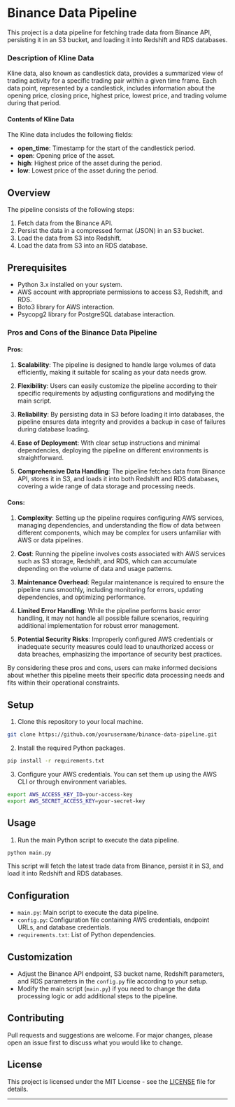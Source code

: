 # Binance Data Pipeline

This project is a data pipeline for fetching trade data from Binance API, persisting it in an S3 bucket, and loading it into Redshift and RDS databases. 

### Description of Kline Data
Kline data, also known as candlestick data, provides a summarized view of trading activity for a specific trading pair within a given time frame. Each data point, represented by a candlestick, includes information about the opening price, closing price, highest price, lowest price, and trading volume during that period.

#### Contents of Kline Data
The Kline data includes the following fields:
- **open_time**: Timestamp for the start of the candlestick period.
- **open**: Opening price of the asset.
- **high**: Highest price of the asset during the period.
- **low**: Lowest price of the asset during the period.










## Overview

The pipeline consists of the following steps:

1. Fetch data from the Binance API.
2. Persist the data in a compressed format (JSON) in an S3 bucket.
3. Load the data from S3 into Redshift.
4. Load the data from S3 into an RDS database.

## Prerequisites

- Python 3.x installed on your system.
- AWS account with appropriate permissions to access S3, Redshift, and RDS.
- Boto3 library for AWS interaction.
- Psycopg2 library for PostgreSQL database interaction.

### Pros and Cons of the Binance Data Pipeline

#### Pros:

1. **Scalability**: The pipeline is designed to handle large volumes of data efficiently, making it suitable for scaling as your data needs grow.
   
2. **Flexibility**: Users can easily customize the pipeline according to their specific requirements by adjusting configurations and modifying the main script.

3. **Reliability**: By persisting data in S3 before loading it into databases, the pipeline ensures data integrity and provides a backup in case of failures during database loading.

4. **Ease of Deployment**: With clear setup instructions and minimal dependencies, deploying the pipeline on different environments is straightforward.

5. **Comprehensive Data Handling**: The pipeline fetches data from Binance API, stores it in S3, and loads it into both Redshift and RDS databases, covering a wide range of data storage and processing needs.

#### Cons:

1. **Complexity**: Setting up the pipeline requires configuring AWS services, managing dependencies, and understanding the flow of data between different components, which may be complex for users unfamiliar with AWS or data pipelines.

2. **Cost**: Running the pipeline involves costs associated with AWS services such as S3 storage, Redshift, and RDS, which can accumulate depending on the volume of data and usage patterns.

3. **Maintenance Overhead**: Regular maintenance is required to ensure the pipeline runs smoothly, including monitoring for errors, updating dependencies, and optimizing performance.

4. **Limited Error Handling**: While the pipeline performs basic error handling, it may not handle all possible failure scenarios, requiring additional implementation for robust error management.

5. **Potential Security Risks**: Improperly configured AWS credentials or inadequate security measures could lead to unauthorized access or data breaches, emphasizing the importance of security best practices.

By considering these pros and cons, users can make informed decisions about whether this pipeline meets their specific data processing needs and fits within their operational constraints.


## Setup

1. Clone this repository to your local machine.

```bash
git clone https://github.com/yourusername/binance-data-pipeline.git
```

2. Install the required Python packages.

```bash
pip install -r requirements.txt
```

3. Configure your AWS credentials. You can set them up using the AWS CLI or through environment variables.

```bash
export AWS_ACCESS_KEY_ID=your-access-key
export AWS_SECRET_ACCESS_KEY=your-secret-key
```

## Usage

1. Run the main Python script to execute the data pipeline.

```bash
python main.py
```

This script will fetch the latest trade data from Binance, persist it in S3, and load it into Redshift and RDS databases.

## Configuration

- `main.py`: Main script to execute the data pipeline.
- `config.py`: Configuration file containing AWS credentials, endpoint URLs, and database credentials.
- `requirements.txt`: List of Python dependencies.

## Customization

- Adjust the Binance API endpoint, S3 bucket name, Redshift parameters, and RDS parameters in the `config.py` file according to your setup.
- Modify the main script (`main.py`) if you need to change the data processing logic or add additional steps to the pipeline.

## Contributing

Pull requests and suggestions are welcome. For major changes, please open an issue first to discuss what you would like to change.

## License

This project is licensed under the MIT License - see the [LICENSE](LICENSE) file for details.

---
